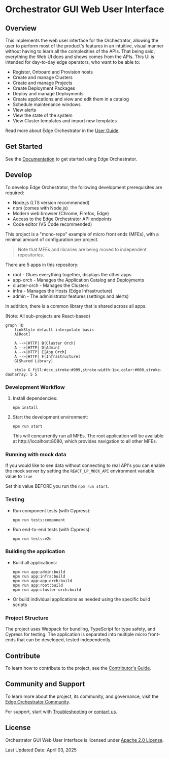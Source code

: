 # Orchestrator GUI Web User Interface

## Overview

This implements the web user interface for the Orchestrator,
allowing the user to perform most of the product's features in an intuitive,
visual manner without having to learn all the complexities of the APIs.
That being said, everything the Web UI does and shows comes from the APIs.
This UI is intended for day-to-day edge operators, who want to be able to:

- Register, Onboard and Provision hosts
- Create and manage Clusters
- Create and manage Projects
- Create Deployment Packages
- Deploy and manage Deployments
- Create applications and view and edit them in a catalog
- Schedule maintenance windows
- View alerts
- View the state of the system
- View Cluster templates and import new templates

Read more about Edge Orchestrator in the [User Guide](https://docs.openedgeplatform.intel.com/edge-manage-docs/main/user_guide/index.html).

## Get Started

See the [Documentation](https://docs.openedgeplatform.intel.com/edge-manage-docs/main/user_guide/get_started_guide/index.html) to get started using Edge Orchestrator.

## Develop

To develop Edge Orchestrator, the following development prerequisites are required:

- Node.js (LTS version recommended)
- npm (comes with Node.js)
- Modern web browser (Chrome, Firefox, Edge)
- Access to the Edge Orchestrator API endpoints
- Code editor (VS Code recommended)

This project is a "mono-repo" example of micro front ends (MFEs),
with a minimal amount of configuration per project.

> Note that MFEs and libraries are being moved to independent repositories.

There are 5 apps in this repository:

- root - Glues everything together, displays the other apps
- app-orch - Manages the Application Catalog and Deployments
- cluster-orch - Manages the Clusters
- infra - Manages the Hosts (Edge Infrastructure)
- admin - The administrator features (settings and alerts)

In addition, there is a common library that is shared across all apps.

(Note: All sub-projects are React-based)

```mermaid
graph TD
    linkStyle default interpolate basis
    A[Root]

    A -->|HTTP| B(Cluster Orch)
    A -->|HTTP| D[Admin]
    A -->|HTTP| E[App Orch]
    A -->|HTTP| F[Infrastructure]
    G[Shared Library]

    style G fill:#ccc,stroke:#999,stroke-width:1px,color:#000,stroke-dasharray: 5 5
```

### Development Workflow

1. Install dependencies:
   ```
   npm install
   ```

2. Start the development environment:
   ```
   npm run start
   ```
   This will concurrently run all MFEs. The root application will be available at http://localhost:8080, which provides navigation to all other MFEs.

### Running with mock data
If you would like to see data without connecting to real API's you can enable the mock server by setting the `REACT_LP_MOCK_API` environment variable value to `true`

Set this value BEFORE you run the `npm run start`. 

### Testing

- Run component tests (with Cypress):
  ```
  npm run tests:component
  ```
- Run end-to-end tests (with Cypress):
  ```
  npm run tests:e2e
  ```

### Building the application

- Build all applications:
  ```
  npm run app:admin:build
  npm run app:infra:build
  npm run app:app-orch:build
  npm run app:root:build
  npm run app:cluster-orch:build
  ```
- Or build individual applications as needed using the specific build scripts

### Project Structure

The project uses Webpack for bundling, TypeScript for type safety, and Cypress for testing. The application is separated into multiple micro front-ends that can be developed, tested independently.

## Contribute

To learn how to contribute to the project, see the [Contributor's Guide](https://docs.openedgeplatform.intel.com/edge-manage-docs/main/developer_guide/contributor_guide/index.html).

## Community and Support

To learn more about the project, its community, and governance, visit the [Edge Orchestrator
Community](https://github.com/open-edge-platform).

For support, start with [Troubleshooting](https://docs.openedgeplatform.intel.com/edge-manage-docs/main/user_guide/troubleshooting/index.html) or [contact us](https://github.com/open-edge-platform).

## License

Orchestrator GUI Web User Interface is licensed under [Apache 2.0 License](LICENSES/Apache-2.0.txt).

Last Updated Date: April 03, 2025